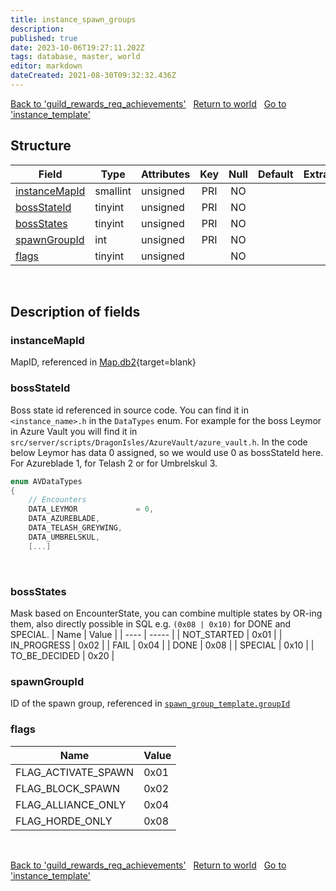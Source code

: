 ```yaml
---
title: instance_spawn_groups
description: 
published: true
date: 2023-10-06T19:27:11.202Z
tags: database, master, world
editor: markdown
dateCreated: 2021-08-30T09:32:32.436Z
---
```


<a href="https://trinitycore.info/en/database/master/world/guild_rewards_req_achievements" class="mt-5 v-btn v-btn--depressed v-btn--flat v-btn--outlined theme--light v-size--default darkblue--text text--lighten-3"><span class="v-btn__content"><i aria-hidden="true" class="v-icon notranslate v-icon--left mdi mdi-arrow-left theme--light"></i><span>Back to 'guild_rewards_req_achievements'</span></span></a>&nbsp;&nbsp;&nbsp;<a href="https://trinitycore.info/en/database/master/world/home" class="mt-5 v-btn v-btn--depressed v-btn--flat v-btn--outlined theme--light v-size--default darkblue--text text--lighten-3"><span class="v-btn__content"><i aria-hidden="true" class="v-icon notranslate v-icon--left mdi mdi-home-outline theme--light"></i><span>Return to world</span></span></a>&nbsp;&nbsp;&nbsp;<a href="https://trinitycore.info/en/database/master/world/instance_template" class="mt-5 v-btn v-btn--depressed v-btn--flat v-btn--outlined theme--light v-size--default darkblue--text text--lighten-3"><span class="v-btn__content"><span>Go to 'instance_template'</span><i aria-hidden="true" class="v-icon notranslate v-icon--right mdi mdi-arrow-right theme--light"></i></span></a>

## Structure

| Field | Type | Attributes | Key | Null | Default | Extra | Comment |
| --- | --- | --- | :---: | :---: | --- | --- | --- |
| [instanceMapId](#instancemapid) | smallint | unsigned | PRI | NO |  |  |  |
| [bossStateId](#bossstateid) | tinyint | unsigned | PRI | NO |  |  |  |
| [bossStates](#bossstates) | tinyint | unsigned | PRI | NO |  |  |  |
| [spawnGroupId](#spawngroupid) | int | unsigned | PRI | NO |  |  |  |
| [flags](#flags) | tinyint | unsigned |  | NO |  |  |  |
&nbsp;
## Description of fields

### instanceMapId
MapID, referenced in [Map.db2](https://wow.tools/dbc/?dbc=map){target=blank}
&nbsp;

### bossStateId
Boss state id referenced in source code. You can find it in `<instance_name>.h` in the `DataTypes` enum. For example for the boss Leymor in Azure Vault you will find it in `src/server/scripts/DragonIsles/AzureVault/azure_vault.h`. In the code below Leymor has data 0 assigned, so we would use 0 as bossStateId here.
For Azureblade 1, for Telash 2 or for Umbrelskul 3.
```c
enum AVDataTypes
{
    // Encounters
    DATA_LEYMOR             = 0,
    DATA_AZUREBLADE,
    DATA_TELASH_GREYWING,
    DATA_UMBRELSKUL,
    [...]
```
&nbsp;

### bossStates
Mask based on EncounterState, you can combine multiple states by OR-ing them, also directly possible in SQL e.g. `(0x08 | 0x10)` for DONE and SPECIAL.
| Name | Value |
| ---- | ----- |
| NOT_STARTED | 0x01 |
| IN_PROGRESS | 0x02 |
| FAIL | 0x04 |
| DONE | 0x08 |
| SPECIAL | 0x10 |
| TO_BE_DECIDED | 0x20 |
&nbsp;

### spawnGroupId
ID of the spawn group, referenced in [`spawn_group_template.groupId`](/database/master/world/spawn_group_template#groupId) 
&nbsp;

### flags
| Name | Value |
| ---- | ----- |
| FLAG_ACTIVATE_SPAWN | 0x01 |
| FLAG_BLOCK_SPAWN | 0x02 |
| FLAG_ALLIANCE_ONLY | 0x04 |
| FLAG_HORDE_ONLY | 0x08 |
&nbsp;

<a href="https://trinitycore.info/en/database/master/world/guild_rewards_req_achievements" class="mt-5 v-btn v-btn--depressed v-btn--flat v-btn--outlined theme--light v-size--default darkblue--text text--lighten-3"><span class="v-btn__content"><i aria-hidden="true" class="v-icon notranslate v-icon--left mdi mdi-arrow-left theme--light"></i><span>Back to 'guild_rewards_req_achievements'</span></span></a>&nbsp;&nbsp;&nbsp;<a href="https://trinitycore.info/en/database/master/world/home" class="mt-5 v-btn v-btn--depressed v-btn--flat v-btn--outlined theme--light v-size--default darkblue--text text--lighten-3"><span class="v-btn__content"><i aria-hidden="true" class="v-icon notranslate v-icon--left mdi mdi-home-outline theme--light"></i><span>Return to world</span></span></a>&nbsp;&nbsp;&nbsp;<a href="https://trinitycore.info/en/database/master/world/instance_template" class="mt-5 v-btn v-btn--depressed v-btn--flat v-btn--outlined theme--light v-size--default darkblue--text text--lighten-3"><span class="v-btn__content"><span>Go to 'instance_template'</span><i aria-hidden="true" class="v-icon notranslate v-icon--right mdi mdi-arrow-right theme--light"></i></span></a>


